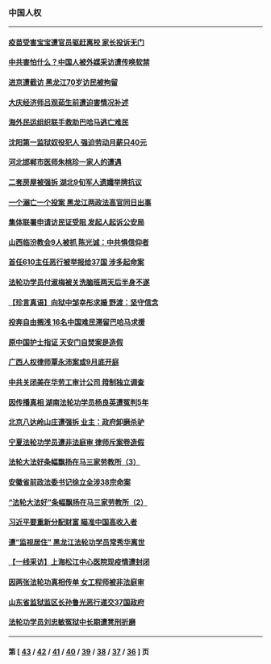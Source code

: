 ### 中国人权
---
#### [疫苗受害宝宝遭官员驱赶离校 家长投诉无门](../../pages/ncid278/n13183894.md) 
#### [中共害怕什么？中国人被外媒采访遭传唤软禁](../../pages/ncid278/n13184310.md) 
#### [进京遭截访 黑龙江70岁访民被拘留](../../pages/ncid278/n13183286.md) 
#### [大庆经济师吕观茹生前遭迫害情况补述](../../pages/ncid278/n13182016.md) 
#### [海外民运组织联手救助巴哈马逃亡难民](../../pages/ncid278/n13182975.md) 
#### [沈阳第一监狱奴役犯人 强迫劳动月薪只40元](../../pages/ncid278/n13178540.md) 
#### [河北邯郸市医师朱桃珍一家人的遭遇](../../pages/ncid278/n13181750.md) 
#### [二套房屋被强拆 湖北9旬军人遗孀举牌抗议](../../pages/ncid278/n13181298.md) 
#### [一个溺亡一个投案 黑龙江两政法高官同日出事](../../pages/ncid278/n13180935.md) 
#### [集体联署申请访民证受阻 发起人起诉公安局](../../pages/ncid278/n13179865.md) 
#### [山西临汾教会9人被抓 陈光诚：中共惧信仰者](../../pages/ncid278/n13178277.md) 
#### [首任610主任恶行被举报给37国 涉多起命案](../../pages/ncid278/n13178702.md) 
#### [法轮功学员付淑梅被关洗脑班两天后半身不遂](../../pages/ncid278/n13176460.md) 
#### [【珍言真语】向狱中邹幸彤求婚 野渡：坚守信念](../../pages/ncid278/n13173429.md) 
#### [投奔自由搁浅 16名中国难民滞留巴哈马求援](../../pages/ncid278/n13176822.md) 
#### [原中国护士指证 天安门自焚案是造假](../../pages/ncid278/n13172289.md) 
#### [广西人权律师覃永沛案或9月底开庭](../../pages/ncid278/n13175935.md) 
#### [中共关闭美在华劳工审计公司 箝制独立调查](../../pages/ncid278/n13175001.md) 
#### [因传播真相 湖南法轮功学员杨良英遭冤判5年](../../pages/ncid278/n13174098.md) 
#### [北京八达岭山庄遭强拆 业主：政府卸磨杀驴](../../pages/ncid278/n13173811.md) 
#### [宁夏法轮功学员遭非法庭审 律师斥案卷造假](../../pages/ncid278/n13173759.md) 
#### [法轮大法好条幅飘扬在马三家劳教所（3）](../../pages/ncid278/n13166781.md) 
#### [安徽省前政法委书记徐立全涉38宗命案](../../pages/ncid278/n13171157.md) 
#### [“法轮大法好”条幅飘扬在马三家劳教所（2）](../../pages/ncid278/n13162911.md) 
#### [习近平要重新分配财富 瞄准中国高收入者](../../pages/ncid278/n13171280.md) 
#### [遭“监视居住” 黑龙江法轮功学员常秀华离世](../../pages/ncid278/n13170660.md) 
#### [【一线采访】上海松江中心医院现疫情遭封闭](../../pages/ncid278/n13170881.md) 
#### [因两张法轮功真相传单 女工程师被非法庭审](../../pages/ncid278/n13168519.md) 
#### [山东省监狱监区长孙鲁光恶行递交37国政府](../../pages/ncid278/n13168819.md) 
#### [法轮功学员刘忠敏冤狱中长期遭凳刑折磨](../../pages/ncid278/n13168022.md) 

---
#### 第 [ [43](./43.md) / [42](./42.md) / [41](./41.md) / [40](./40.md) / [39](./39.md) / [38](./38.md) / [37](./37.md) / [36](./36.md) ] 页
